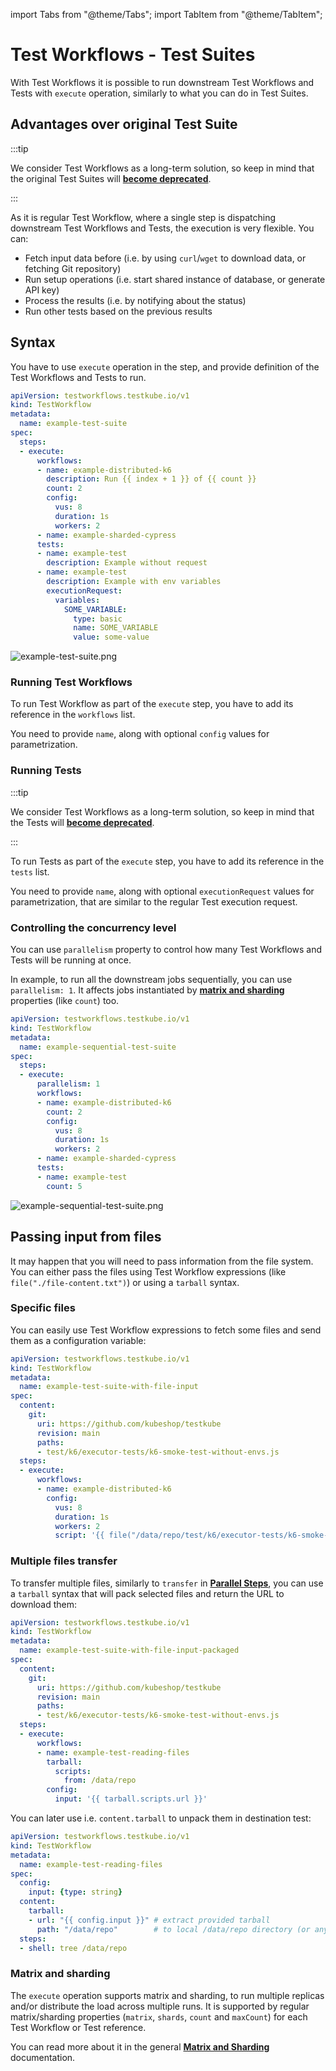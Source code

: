import Tabs from "@theme/Tabs";
import TabItem from "@theme/TabItem";

# Test Workflows - Test Suites

With Test Workflows it is possible to run downstream Test Workflows and Tests with `execute` operation,
similarly to what you can do in Test Suites.

## Advantages over original Test Suite

:::tip

We consider Test Workflows as a long-term solution, so keep in mind that the original Test Suites will [**become deprecated**](https://testkube.io/blog/the-future-of-testkube-with-test-workflows).

:::

As it is regular Test Workflow, where a single step is dispatching downstream Test Workflows and Tests,
the execution is very flexible. You can:

* Fetch input data before (i.e. by using `curl`/`wget` to download data, or fetching Git repository)
* Run setup operations (i.e. start shared instance of database, or generate API key)
* Process the results (i.e. by notifying about the status)
* Run other tests based on the previous results

## Syntax

You have to use `execute` operation in the step, and provide definition of the Test Workflows and Tests to run.

<Tabs>
<TabItem value="yaml" label="YAML" default>

```yaml
apiVersion: testworkflows.testkube.io/v1
kind: TestWorkflow
metadata:
  name: example-test-suite
spec:
  steps:
  - execute:
      workflows:
      - name: example-distributed-k6
        description: Run {{ index + 1 }} of {{ count }}
        count: 2
        config:
          vus: 8
          duration: 1s
          workers: 2
      - name: example-sharded-cypress
      tests:
      - name: example-test
        description: Example without request
      - name: example-test
        description: Example with env variables
        executionRequest:
          variables:
            SOME_VARIABLE:
              type: basic
              name: SOME_VARIABLE
              value: some-value
```

</TabItem>
<TabItem value="log" label="Log Output">

![example-test-suite.png](../img/example-test-suite.png)

</TabItem>
</Tabs>

### Running Test Workflows

To run Test Workflow as part of the `execute` step, you have to add its reference in the `workflows` list.

You need to provide `name`, along with optional `config` values for parametrization.

### Running Tests

:::tip

We consider Test Workflows as a long-term solution, so keep in mind that the Tests will [**become deprecated**](https://testkube.io/blog/the-future-of-testkube-with-test-workflows).

:::

To run Tests as part of the `execute` step, you have to add its reference in the `tests` list.

You need to provide `name`, along with optional `executionRequest` values for parametrization,
that are similar to the regular Test execution request.

### Controlling the concurrency level

You can use `parallelism` property to control how many Test Workflows and Tests will be running at once.

In example, to run all the downstream jobs sequentially, you can use `parallelism: 1`.
It affects jobs instantiated by [**matrix and sharding**](./test-workflows-matrix-and-sharding.md) properties (like `count`) too.

<Tabs>
<TabItem value="yaml" label="YAML" default>

```yaml
apiVersion: testworkflows.testkube.io/v1
kind: TestWorkflow
metadata:
  name: example-sequential-test-suite
spec:
  steps:
  - execute:
      parallelism: 1
      workflows:
      - name: example-distributed-k6
        count: 2
        config:
          vus: 8
          duration: 1s
          workers: 2
      - name: example-sharded-cypress
      tests:
      - name: example-test
        count: 5
```

</TabItem>
<TabItem value="log" label="Log Output">

![example-sequential-test-suite.png](../img/example-sequential-test-suite.png)

</TabItem>
</Tabs>

## Passing input from files

It may happen that you will need to pass information from the file system. You can either pass the files using Test Workflow expressions (like `file("./file-content.txt")`) or using a `tarball` syntax.

### Specific files

You can easily use Test Workflow expressions to fetch some files and send them as a configuration variable:

```yaml
apiVersion: testworkflows.testkube.io/v1
kind: TestWorkflow
metadata:
  name: example-test-suite-with-file-input
spec:
  content:
    git:
      uri: https://github.com/kubeshop/testkube
      revision: main
      paths:
      - test/k6/executor-tests/k6-smoke-test-without-envs.js
  steps:
  - execute:
      workflows:
      - name: example-distributed-k6
        config:
          vus: 8
          duration: 1s
          workers: 2
          script: '{{ file("/data/repo/test/k6/executor-tests/k6-smoke-test-without-envs.js") }}'
```

### Multiple files transfer

To transfer multiple files, similarly to `transfer` in [**Parallel Steps**](./test-workflows-parallel.md#copying-content-inside),
you can use a `tarball` syntax that will pack selected files and return the URL to download them:

```yaml
apiVersion: testworkflows.testkube.io/v1
kind: TestWorkflow
metadata:
  name: example-test-suite-with-file-input-packaged
spec:
  content:
    git:
      uri: https://github.com/kubeshop/testkube
      revision: main
      paths:
      - test/k6/executor-tests/k6-smoke-test-without-envs.js
  steps:
  - execute:
      workflows:
      - name: example-test-reading-files
        tarball:
          scripts:
            from: /data/repo
        config:
          input: '{{ tarball.scripts.url }}'
```

You can later use i.e. `content.tarball` to unpack them in destination test:

```yaml
apiVersion: testworkflows.testkube.io/v1
kind: TestWorkflow
metadata:
  name: example-test-reading-files
spec:
  config:
    input: {type: string}
  content:
    tarball:
    - url: "{{ config.input }}" # extract provided tarball
      path: "/data/repo"        # to local /data/repo directory (or any other)
  steps:
  - shell: tree /data/repo
```

### Matrix and sharding

The `execute` operation supports matrix and sharding, to run multiple replicas and/or distribute the load across multiple runs.
It is supported by regular matrix/sharding properties (`matrix`, `shards`, `count` and `maxCount`) for each Test Workflow or Test reference.

You can read more about it in the general [**Matrix and Sharding**](./test-workflows-matrix-and-sharding.md) documentation.